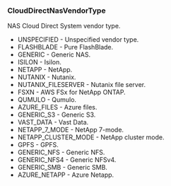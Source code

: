 ### CloudDirectNasVendorType
NAS Cloud Direct System vendor type.

- UNSPECIFIED - Unspecified vendor type.
- FLASHBLADE - Pure FlashBlade.
- GENERIC - Generic NAS.
- ISILON - Isilon.
- NETAPP - NetApp.
- NUTANIX - Nutanix.
- NUTANIX_FILESERVER - Nutanix file server.
- FSXN - AWS FSx for NetApp ONTAP.
- QUMULO - Qumulo.
- AZURE_FILES - Azure files.
- GENERIC_S3 - Generic S3.
- VAST_DATA - Vast Data.
- NETAPP_7_MODE - NetApp 7-mode.
- NETAPP_CLUSTER_MODE - NetApp cluster mode.
- GPFS - GPFS.
- GENERIC_NFS - Generic NFS.
- GENERIC_NFS4 - Generic NFSv4.
- GENERIC_SMB - Generic SMB.
- AZURE_NETAPP - Azure Netapp.
